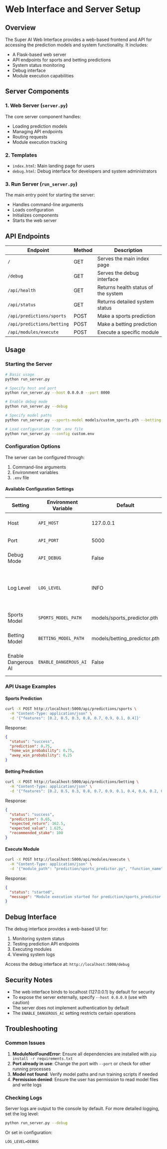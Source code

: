 # Web Interface and Server Setup

## Overview

The Super AI Web Interface provides a web-based frontend and API for accessing the prediction models and system functionality. It includes:

- A Flask-based web server
- API endpoints for sports and betting predictions
- System status monitoring
- Debug interface
- Module execution capabilities

## Server Components

### 1. Web Server (`server.py`)

The core server component handles:
- Loading prediction models
- Managing API endpoints
- Routing requests
- Module execution tracking

### 2. Templates

- `index.html`: Main landing page for users
- `debug.html`: Debug interface for developers and system administrators

### 3. Run Server (`run_server.py`)

The main entry point for starting the server:
- Handles command-line arguments
- Loads configuration
- Initializes components
- Starts the web server

## API Endpoints

| Endpoint | Method | Description |
|----------|--------|-------------|
| `/` | GET | Serves the main index page |
| `/debug` | GET | Serves the debug interface |
| `/api/health` | GET | Returns health status of the system |
| `/api/status` | GET | Returns detailed system status |
| `/api/predictions/sports` | POST | Make a sports prediction |
| `/api/predictions/betting` | POST | Make a betting prediction |
| `/api/modules/execute` | POST | Execute a specific module |

## Usage

### Starting the Server

```bash
# Basic usage
python run_server.py

# Specify host and port
python run_server.py --host 0.0.0.0 --port 8000

# Enable debug mode
python run_server.py --debug

# Specify model paths
python run_server.py --sports-model models/custom_sports.pth --betting-model models/custom_betting.pth

# Load configuration from .env file
python run_server.py --config custom.env
```

### Configuration Options

The server can be configured through:
1. Command-line arguments
2. Environment variables
3. `.env` file

#### Available Configuration Settings

| Setting | Environment Variable | Default | Description |
|---------|---------------------|---------|-------------|
| Host | `API_HOST` | 127.0.0.1 | Host address to bind to |
| Port | `API_PORT` | 5000 | Port to listen on |
| Debug Mode | `API_DEBUG` | False | Enable debug mode |
| Log Level | `LOG_LEVEL` | INFO | Logging level (DEBUG, INFO, WARNING, ERROR) |
| Sports Model | `SPORTS_MODEL_PATH` | models/sports_predictor.pth | Path to sports model |
| Betting Model | `BETTING_MODEL_PATH` | models/betting_predictor.pth | Path to betting model |
| Enable Dangerous AI | `ENABLE_DANGEROUS_AI` | False | Enable dangerous AI operations |

### API Usage Examples

#### Sports Prediction

```bash
curl -X POST http://localhost:5000/api/predictions/sports \
  -H "Content-Type: application/json" \
  -d '{"features": [0.2, 0.5, 0.3, 0.8, 0.7, 0.9, 0.1, 0.4]}'
```

Response:
```json
{
  "status": "success",
  "prediction": 0.75,
  "home_win_probability": 0.75,
  "away_win_probability": 0.25
}
```

#### Betting Prediction

```bash
curl -X POST http://localhost:5000/api/predictions/betting \
  -H "Content-Type: application/json" \
  -d '{"features": [0.2, 0.5, 0.3, 0.8, 0.7, 0.9, 0.1, 0.4, 0.6, 0.2, 0.3, 0.7, 0.4, 0.6, 0.8, 0.2, 0.1, 0.9], "stake": 100, "odds": 2.5}'
```

Response:
```json
{
  "status": "success",
  "prediction": 0.65,
  "expected_return": 162.5,
  "expected_value": 1.625,
  "recommended_stake": 100
}
```

#### Execute Module

```bash
curl -X POST http://localhost:5000/api/modules/execute \
  -H "Content-Type: application/json" \
  -d '{"module_path": "prediction/sports_predictor.py", "function_name": "main"}'
```

Response:
```json
{
  "status": "started",
  "message": "Module execution started for prediction/sports_predictor.py.main"
}
```

## Debug Interface

The debug interface provides a web-based UI for:

1. Monitoring system status
2. Testing prediction API endpoints
3. Executing modules
4. Viewing system logs

Access the debug interface at: `http://localhost:5000/debug`

## Security Notes

- The web interface binds to localhost (127.0.0.1) by default for security
- To expose the server externally, specify `--host 0.0.0.0` (use with caution)
- The server does not implement authentication by default
- The `ENABLE_DANGEROUS_AI` setting restricts certain operations

## Troubleshooting

### Common Issues

1. **ModuleNotFoundError**: Ensure all dependencies are installed with `pip install -r requirements.txt`
2. **Port already in use**: Change the port with `--port` or check for other running processes
3. **Model not found**: Verify model paths and run training scripts if needed
4. **Permission denied**: Ensure the user has permission to read model files and write logs

### Checking Logs

Server logs are output to the console by default. For more detailed logging, set the log level:

```bash
python run_server.py --debug
```

Or set in configuration:
```
LOG_LEVEL=DEBUG
```
